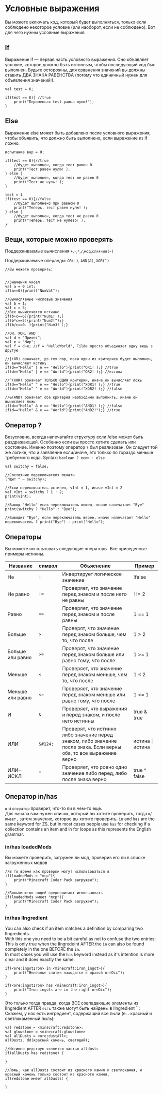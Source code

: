 # Условные выражения

Вы можете включать код, который будет выполняться, только если соблюдено некоторое условие (или наоборот, если не соблюдено). Вот для чего нужны условные выражения.

## If

Выражение if &mdash; первая часть условного выражения. Оно объявляет условие, которое должно быть истинным, чтобы последующий код был выполнен. Будьте осторожны, для сравнения значений вы должны ставить ДВА ЗНАКА РАВЕНСТВА (потому что единичный нужен для объявления значений!).

```zenscript
val test = 0;

if(test == 0){ //true
    print("Переменная test равна нулю!");
}
```

## Else

Выражение else может быть добавлено после условного выражения, чтобы объявить, что должно быть выполнено, если выражение из if ложно.

```zenscript
испытание вар = 0;

if(test == 0){//true
    //будет выполнен, когда тест равен 0
    print("Тест равен нулю! );
} else {
    //будет выполнен, когда тест не равен 0
    print("Тест не нуль! );
}

test = 1
if(test == 0){//false
    //будет выполнено при равном 0
    print("Теперь, тест равен нулю! );
} else {
    //будет выполнен, когда тест не равен 0
    print("Теперь, тест не нулево! );
}

```

## Вещи, которые можно проверять

Поддерживаемые вычисления `+`,`-`,`*`,`/`,`мод`,`слияния(~)`

Поддерживаемые операнды: `OR(|)`, `AND(&)`, `XOR(^)`

```zenscript
//Вы можете проверить:


//Значения чисел
val a = 0 int;
if(a==0){print("NumVal");

//Вычисляемые числовые значения
val b = 1;
val c = 5;
//Все вычисляются истинно
if(b+c==6){print("Num1! );}
if(b*c==5){print("Num2!");}
if(b/c==0. ){print("Num3! );}

//OR, XOR, AND
val d = "Привет";
val e = "Мир";
val f = d~e; //f = "HelloWorld", Tilde просто объединяет одну вещь в другую

//|(OR) означает, до тех пор, пока один из критериев будет выполнен, он вычисляет истину
if(d=="Hello" | e == "Hello"){print("OR1! );} //true
if(d=="Hello" | e == "World"){print("OR2! );} //истина

//^(XOR) означает ТОЛЬКО ОДИН критерии, иначе он вычисляет ложь
if(d=="Hello" ^ e == "Hello"){print("XOR1! );} //true
if(d=="Hello" ^ e == "World"){print("XOR2! );} //false

//&(AND) означает оба критерия необходимо выполнить, иначе он вычисляет ложь
if(d=="Hello" & e == "Hello"){print("AND1! );} //false
if(d=="Hello" & e == "World"){print("AND2!");} //true
```

## Оператор ?

Безусловно, всегда напечатайте структуру если /else может быть раздражающей. Особенно если вы просто хотите сделать или состояние. Именно поэтому оператор `?` был реализован. Он следует той же логике, что и заявление если/иначе, это только по гораздо меньше требуемого кода. Syntax: `boolean ? если : else`

```zenscript
val switchy = false;

//Состояние переключателя печати
("Щит " ~ switchy);

//Если переключатель истинен, vInt = 1, иначе vInt = 2
val vInt = switchy ? 1 : 2;
print(vInt);

//Вывод "Hello" если переключатель вешен, иначе напечатает "Bye"
print(switchy ? "Hello" : "Bye");

//Выводит "Bye", если переключатель верен, иначе напечатает "Hello"
переключатель ? print("Bye") : print("Hello");

```

## Операторы

Вы можете использовать следующие операторы. Все приведенные примеры истинны.

| Название         | символ   | Объяснение                                                                                                          | Пример            |
| ---------------- | -------- | ------------------------------------------------------------------------------------------------------------------- | ----------------- |
| Не               | `!`      | Инвертирует логическое значение                                                                                     | !false            |
| Не равно         | `!=`     | Проверяет, что значение перед знаком и после него не равны                                                          | ! != 2            |
| Равно            | `==`     | Проверяет, что значение перед знаком и после равны                                                                  | 1 == 1            |
| Больше           | `>`   | Проверят, что значение перед знаком больше, чем то, что после                                                       | 1 > 2             |
| Больше или равно | `>=`  | Проверят, что значение перед знаком больше или равно тому, что после                                                | 1 >= 1            |
| Меньше           | `<`   | Проверяет, что значение перед знаком меньше, чем то, что после                                                      | 1 < 2             |
| Меньше или равно | `<=`  | Проверяет, что значение перед знаком меньше или равно тому, что после                                               | 1 <= 1            |
| И                | `&`  | Проверяет, что выражения и перед знаком, и после него истинны                                                       | true & true       |
| ИЛИ              | `&#124;` | Проверят, что истинно либо значение перед знаком, либо значение после знака. Если верны оба, то все выражение верно | истина \| истина |
| ИЛИ-ИСКЛ         | `^`      | Проверяет, что ровно одно значение либо перед, либо после знака верно                                               | true ^ false      |

## Оператор in/has

`в` и `оператор` проверит, что-то ли в чем-то еще.  
Для начала вам нужен список, который вы хотите проверить, тогда `в`/`имеет` , затем значение, которое вы хотите проверить. `in` and `has` are the same keyword for ZS, but in most cases people use `has` for checking if a collection contains an item and in for loops as this represents the English grammar.

### in/has loadedMods

Вы можете проверить, загружен ли мод, проверив его ли в списке загруженных модов

```zenscript
//В то время как проверки могут использоваться в
if(loadedMods в "mcp"){
    print("Minecraft Coder Pack загружен");
}

//Большинство людей предпочитают использовать
if(loadedMods имеет "mcp"){
    print("Minecraft Coder Pack загружен");
}
```

### in/has IIngredient

You can also check if an item matches a definition by comparing two IIngredients.  
With this one you need to be a bit careful as not to confuse the two entries:  
This is only true when the IIngredeint AFTER the `in` can also be found completely in the one BEFORE the `in`.  
In most cases you will use the `has` keyword instead as it's intention is more clear and it does exactly the same.

```zenscript
if(<ore:ingotIron> in <minecraft:iron_ingot>){
    print("Железные слитки находятся в правой oreDic");
}

if(<ore:ingotIron> has <minecraft:iron_ingot>){
    print("Iron ingots are in the right oreDic");
}
```

Это только тогда правда, когда ВСЕ совпадающие элементы из IIngredient AFTER `есть` также могут быть найдены в IIngredient ``: Скажем, у нас есть ингредиент, содержащий все пыли (e. . красный и светлокаменный пыль):

```zenscript
val redstone = <minecraft:redstone>;
val glowstone = <minecraft:glowstone>
val allDusts = <ore:dustAll>;
allDusts. dd(красный камень, светящий);

//Истинно редстоун является частью alldusts
if(allDusts has redstone) {

}

//Ложь, как allDusts состоит из красного камня и светлокамня, и красный камень только состоит из красного камня.
if(redstone имеет allDusts) {

}
```